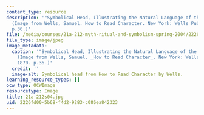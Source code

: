 ```yaml
---
content_type: resource
description: '"Symbolical Head, Illustrating the Natural Language of the Faculties."
  (Image from Wells, Samuel. How to Read Character. New York: Wells Publishing, 1870.
  p.36.)'
file: /media/courses/21a-212-myth-ritual-and-symbolism-spring-2004/2226fd005b68f4d29283c086ea842323_21a-212s04.jpg
file_type: image/jpeg
image_metadata:
  caption: '"Symbolical Head, Illustrating the Natural Language of the Faculties."
    (Image from Wells, Samuel. _How to Read Character_. New York: Wells Publishing,
    1870. p.36.)'
  credit: ''
  image-alt: Symbolical head from How to Read Character by Wells.
learning_resource_types: []
ocw_type: OCWImage
resourcetype: Image
title: 21a-212s04.jpg
uid: 2226fd00-5b68-f4d2-9283-c086ea842323
---
```

